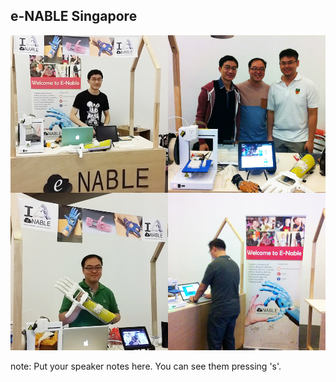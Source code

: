 ## e-NABLE Singapore

<img src="images/enablesingapore.jpg" class="polaroid img-portrait-xsmall" alt="">


note:
    Put your speaker notes here.
    You can see them pressing 's'.
